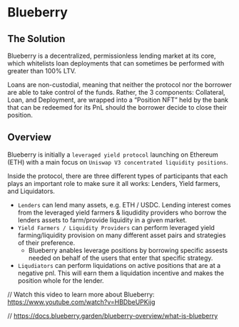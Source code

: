 # Blueberry

## The Solution

Blueberry is a decentralized, permissionless lending market at its core, which whitelists loan deployments that can sometimes be performed with greater than 100% LTV.

Loans are non-custodial, meaning that neither the protocol nor the borrower are able to take control of the funds. Rather, the 3 components: Collateral, Loan, and Deployment, are wrapped into a “Position NFT” held by the bank that can be redeemed for its PnL should the borrower decide to close their position.

## Overview

Blueberry is initially a `leveraged yield protocol` launching on Ethereum (ETH) with a main focus on `Uniswap V3 concentrated liquidity positions`.

Inside the protocol, there are three different types of participants that each plays an important role to make sure it all works: Lenders, Yield farmers, and Liquidators.

- `Lenders` can lend many assets, e.g. ETH / USDC. Lending interest comes from the leveraged yield farmers & liqudidity providers who borrow the lenders assets to farm/provide liquidity in a given market.
- `Yield Farmers / Liquidity Providers` can perform leveraged yield farming/liquidity provision on many different asset pairs and strategies of their preference.
    - Blueberry anables leverage positions by borrowing specific assests needed on behalf of the users that enter that specific strategy.
- `Liqudiators` can perform liquidations on active positions that are at a negative pnl. This will earn them a liquidation incentive and makes the position whole for the lender.

// Watch this video to learn more about Blueberry: https://www.youtube.com/watch?v=HBDbeUPKijg

// https://docs.blueberry.garden/blueberry-overview/what-is-blueberry